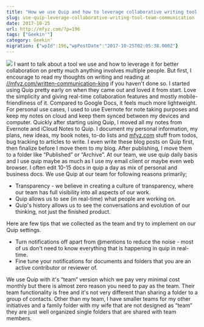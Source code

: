 ```yaml
---
title: "How we use Quip and how to leverage collaborative writing tool in team communication"
slug: use-quip-leverage-collaborative-writing-tool-team-communication
date: 2017-10-25
url: http://mfyz.com/?p=196
tags: ["Geekin'"]
category: Geekin'
migration: {"wpId":196,"wpPostDate":"2017-10-25T02:05:38.000Z"}
---
```


![](/images/archive/en/2020/05/quip-rocket_owq43o.png?fit=1499%2C650&ssl=1) I want to talk about a tool we use and how to leverage it for better collaboration on pretty much anything involves multiple people. But first, I encourage to read my thoughts on writing and reading at [//mfyz.com/written-communication-king](//mfyz.com/written-communication-king/) if you haven't done so. I started using Quip pretty early on when they came out and loved it from start. Love the simplicity and giving real-time collaboration features and mostly mobile-friendliness of it. Compared to Google Docs, it feels much more lightweight. For personal use cases, I used to use Evernote for note taking purposes and keep my notes on cloud and keep them synced between my devices and computer. Quickly after starting using Quip, I moved all my notes from Evernote and iCloud Notes to Quip. I document my personal information, my plans, new ideas, my book notes, to-do lists and [mfyz.com](http://mfyz.com) stuff from todos, bug tracking to articles to write. I even write these blog posts on Quip first, then finalize before I move them to my blog. After publishing, I move them to a folder like “Published” or “Archive”. At our team, we use quip daily basis and I use quip maybe as much as I use my email client or maybe even web browser. I often edit 10-15 docs in quip a day as mix of personal and business docs. We use Quip at our team for following reasons primarily;

*   Transparency - we believe in creating a culture of transparency, where our team has full visibility into all aspects of our work.
*   Quip allows us to see (in real-time) what people are working on.
*   Quip's history allows us to see the conversations and evolution of our thinking, not just the finished product.

Here are few tips that we collected as the team and try to implement on our Quip settings.

*   Turn notifications off apart from @mentions to reduce the noise - most of us don't need to know everything that is happening in quip in real-time.
*   Fine tune your notifications for documents and folders that you are an active contributor or reviewer of.

We use Quip with it's “team” version which we pay very minimal cost monthly but there is almost zero reason you need to pay as the team. Their team functionality is free and it's not very different than sharing a folder to a group of contacts. Other than my team, I have smaller teams for my other initiatives and a family folder with my wife that are not designed as “team” they are just well organized single folders that are shared with team members.